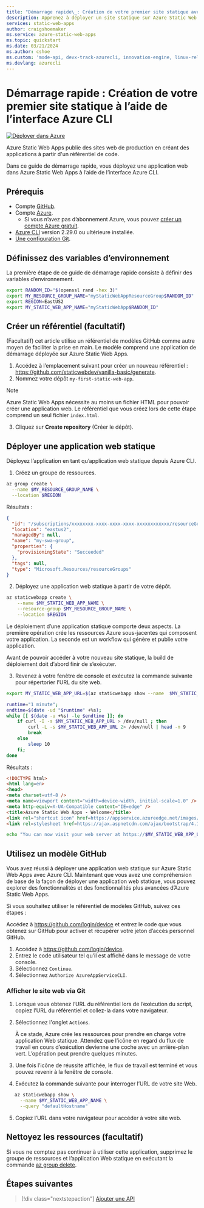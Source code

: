 ```yaml
---
title: "Démarrage rapide\_: Création de votre premier site statique avec le service Azure Static Web Apps à l’aide de l’interface CLI"
description: Apprenez à déployer un site statique sur Azure Static Web Apps avec l’interface Azure CLI.
services: static-web-apps
author: craigshoemaker
ms.service: azure-static-web-apps
ms.topic: quickstart
ms.date: 03/21/2024
ms.author: cshoe
ms.custom: 'mode-api, devx-track-azurecli, innovation-engine, linux-related-content'
ms.devlang: azurecli
---
```


# Démarrage rapide : Création de votre premier site statique à l’aide de l’interface Azure CLI

[![Déployer dans Azure](https://aka.ms/deploytoazurebutton)](https://go.microsoft.com/fwlink/?linkid=2286315)

Azure Static Web Apps publie des sites web de production en créant des applications à partir d'un référentiel de code.

Dans ce guide de démarrage rapide, vous déployez une application web dans Azure Static Web Apps à l’aide de l’interface Azure CLI.

## Prérequis

- Compte [GitHub](https://github.com).
- Compte [Azure](https://portal.azure.com).
  - Si vous n’avez pas d’abonnement Azure, vous pouvez [créer un compte Azure gratuit](https://azure.microsoft.com/free).
- [Azure CLI](/cli/azure/install-azure-cli) version 2.29.0 ou ultérieure installée.
- [Une configuration Git](https://www.git-scm.com/downloads). 

## Définissez des variables d’environnement

La première étape de ce guide de démarrage rapide consiste à définir des variables d’environnement.

```bash
export RANDOM_ID="$(openssl rand -hex 3)"
export MY_RESOURCE_GROUP_NAME="myStaticWebAppResourceGroup$RANDOM_ID"
export REGION=EastUS2
export MY_STATIC_WEB_APP_NAME="myStaticWebApp$RANDOM_ID"
```

## Créer un référentiel (facultatif)

(Facultatif) cet article utilise un référentiel de modèles GitHub comme autre moyen de faciliter la prise en main. Le modèle comprend une application de démarrage déployée sur Azure Static Web Apps.

1. Accédez à l’emplacement suivant pour créer un nouveau référentiel : https://github.com/staticwebdev/vanilla-basic/generate.
2. Nommez votre dépôt `my-first-static-web-app`.

> [!NOTE]
> Azure Static Web Apps nécessite au moins un fichier HTML pour pouvoir créer une application web. Le référentiel que vous créez lors de cette étape comprend un seul fichier `index.html`.

3. Cliquez sur **Create repository** (Créer le dépôt).

## Déployer une application web statique

Déployez l’application en tant qu’application web statique depuis Azure CLI.

1. Créez un groupe de ressources.

```bash
az group create \
  --name $MY_RESOURCE_GROUP_NAME \
  --location $REGION
```

Résultats :
<!-- expected_similarity=0.3 -->
```json
{
  "id": "/subscriptions/xxxxxxxx-xxxx-xxxx-xxxx-xxxxxxxxxxxx/resourceGroups/my-swa-group",
  "location": "eastus2",
  "managedBy": null,
  "name": "my-swa-group",
  "properties": {
    "provisioningState": "Succeeded"
  },
  "tags": null,
  "type": "Microsoft.Resources/resourceGroups"
}
```

2. Déployez une application web statique à partir de votre dépôt.

```bash
az staticwebapp create \
    --name $MY_STATIC_WEB_APP_NAME \
    --resource-group $MY_RESOURCE_GROUP_NAME \
    --location $REGION 
```

Le déploiement d’une application statique comporte deux aspects. La première opération crée les ressources Azure sous-jacentes qui composent votre application. La seconde est un workflow qui génère et publie votre application.

Avant de pouvoir accéder à votre nouveau site statique, la build de déploiement doit d’abord finir de s’exécuter.

3. Revenez à votre fenêtre de console et exécutez la commande suivante pour répertorier l’URL du site web.

```bash
export MY_STATIC_WEB_APP_URL=$(az staticwebapp show --name  $MY_STATIC_WEB_APP_NAME --resource-group $MY_RESOURCE_GROUP_NAME --query "defaultHostname" -o tsv)
```

```bash
runtime="1 minute";
endtime=$(date -ud "$runtime" +%s);
while [[ $(date -u +%s) -le $endtime ]]; do
    if curl -I -s $MY_STATIC_WEB_APP_URL > /dev/null ; then 
        curl -L -s $MY_STATIC_WEB_APP_URL 2> /dev/null | head -n 9
        break
    else 
        sleep 10
    fi;
done
```

Résultats :
<!-- expected_similarity=0.3 -->
```HTML
<!DOCTYPE html>
<html lang=en>
<head>
<meta charset=utf-8 />
<meta name=viewport content="width=device-width, initial-scale=1.0" />
<meta http-equiv=X-UA-Compatible content="IE=edge" />
<title>Azure Static Web Apps - Welcome</title>
<link rel="shortcut icon" href=https://appservice.azureedge.net/images/static-apps/v3/favicon.svg type=image/x-icon />
<link rel=stylesheet href=https://ajax.aspnetcdn.com/ajax/bootstrap/4.1.1/css/bootstrap.min.css crossorigin=anonymous />
```

```bash
echo "You can now visit your web server at https://$MY_STATIC_WEB_APP_URL"
```

## Utilisez un modèle GitHub

Vous avez réussi à déployer une application web statique sur Azure Static Web Apps avec Azure CLI. Maintenant que vous avez une compréhension de base de la façon de déployer une application web statique, vous pouvez explorer des fonctionnalités et des fonctionnalités plus avancées d’Azure Static Web Apps.

Si vous souhaitez utiliser le référentiel de modèles GitHub, suivez ces étapes :

Accédez à https://github.com/login/device et entrez le code que vous obtenez sur GitHub pour activer et récupérer votre jeton d’accès personnel GitHub.

1. Accédez à https://github.com/login/device.
2. Entrez le code utilisateur tel qu’il est affiché dans le message de votre console.
3. Sélectionnez `Continue`.
4. Sélectionnez `Authorize AzureAppServiceCLI`.

### Afficher le site web via Git

1. Lorsque vous obtenez l’URL du référentiel lors de l’exécution du script, copiez l’URL du référentiel et collez-la dans votre navigateur.
2. Sélectionnez l'onglet `Actions`.

   À ce stade, Azure crée les ressources pour prendre en charge votre application Web statique. Attendez que l’icône en regard du flux de travail en cours d’exécution devienne une coche avec un arrière-plan vert. L’opération peut prendre quelques minutes.

3. Une fois l’icône de réussite affichée, le flux de travail est terminé et vous pouvez revenir à la fenêtre de console.
4. Exécutez la commande suivante pour interroger l’URL de votre site Web.
```bash
   az staticwebapp show \
     --name $MY_STATIC_WEB_APP_NAME \
     --query "defaultHostname"
```
5. Copiez l’URL dans votre navigateur pour accéder à votre site web.

## Nettoyez les ressources (facultatif)

Si vous ne comptez pas continuer à utiliser cette application, supprimez le groupe de ressources et l’application Web statique en exécutant la commande [az group delete](/cli/azure/group#az-group-delete).

## Étapes suivantes

> [!div class="nextstepaction"]
> [Ajouter une API](add-api.md)

